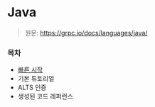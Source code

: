 # Java

> 원문: https://grpc.io/docs/languages/java/

### 목차

* [빠른 시작](./quickstart)
* 기본 튜토리얼
* ALTS 인증
* 생성된 코드 레퍼런스
